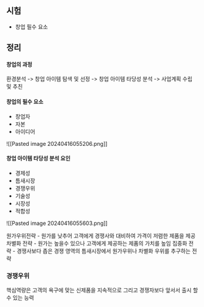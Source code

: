 
## 시험

- 창업 필수 요소

## 정리

#### 창업의 과정

환경분석 -> 창업 아이템 탐색 및 선정 -> 창업 아이템 타당성 분석 -> 사업계획 수립 및 추친

#### 창업의 필수 요소

- 창업자
- 자본
- 아이디어

![[Pasted image 20240416055206.png]]

#### 창업 아이템 타당성 분석 요인

- 경제성
- 틈새시장
- 경쟁우위
- 기술성
- 시장성
- 적합성


![[Pasted image 20240416055603.png]]


원가우위전략 - 원가를 낮추어 고객에게 경쟁사와 대비하여 가격이 저렴한 제품을 제공
차별화 전략 - 원가는 높을수 있으나 고객에게 제공하는 제품의 가치를 높임
집중화  전략 - 경쟁사보다 좁은 경쟁 영역의 틈새시장에서 원가우위나 차별화 우위를 추구하는 전략


### 경쟁우위

핵심역량은 고객의 욕구에 맞는 신제품을 지속적으로 그리고 경쟁자보다 앞서서 출시 할 수 있는 능력

